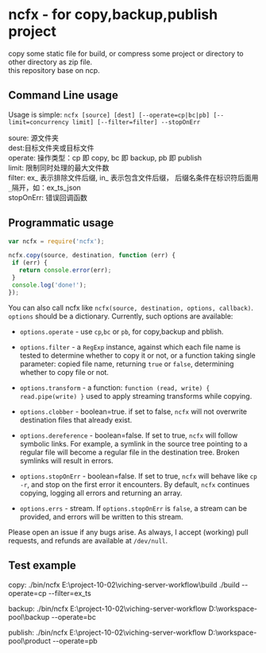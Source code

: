 # ncfx - for copy,backup,publish project

copy some static file for build, or compress some project or directory to other directory as zip file.  
this repository base on ncp.

## Command Line usage

Usage is simple: `ncfx [source] [dest] [--operate=cp|bc|pb] [--limit=concurrency limit]
[--filter=filter] --stopOnErr`

soure: 源文件夹  
dest:目标文件夹或目标文件  
operate: 操作类型：cp 即 copy, bc 即 backup, pb 即 publish  
limit: 限制同时处理的最大文件数  
filter: ex_ 表示排除文件后缀, in_ 表示包含文件后缀， 后缀名条件在标识符后面用`_`隔开，如：ex_ts_json  
stopOnErr: 错误回调函数  

## Programmatic usage

```javascript
var ncfx = require('ncfx');

ncfx.copy(source, destination, function (err) {
 if (err) {
   return console.error(err);
 }
 console.log('done!');
});
```

You can also call ncfx like `ncfx(source, destination, options, callback)`. 
`options` should be a dictionary. Currently, such options are available:

  * `options.operate` - use `cp`,`bc` or `pb`, for copy,backup and pblish.
  
  * `options.filter` - a `RegExp` instance, against which each file name is
    tested to determine whether to copy it or not, or a function taking single
    parameter: copied file name, returning `true` or `false`, determining
    whether to copy file or not.

  * `options.transform` - a function: `function (read, write) { read.pipe(write) }`
  used to apply streaming transforms while copying.

  * `options.clobber` - boolean=true. if set to false, `ncfx` will not overwrite 
  destination files that already exist.

  * `options.dereference` - boolean=false. If set to true, `ncfx` will follow symbolic
  links. For example, a symlink in the source tree pointing to a regular file
  will become a regular file in the destination tree. Broken symlinks will result in
  errors.

  * `options.stopOnErr` - boolean=false.  If set to true, `ncfx` will behave like `cp -r`,
  and stop on the first error it encounters. By default, `ncfx` continues copying, logging all
  errors and returning an array.

  * `options.errs` - stream. If `options.stopOnErr` is `false`, a stream can be provided, and errors will be written to this stream.

Please open an issue if any bugs arise.  As always, I accept (working) pull requests, and refunds are available at `/dev/null`.

## Test example
copy:
./bin/ncfx E:\\project-10-02\\viching-server-workflow\\build ./build --operate=cp --filter=ex_ts

backup:
./bin/ncfx E:\\project-10-02\\viching-server-workflow D:\\workspace-pool\\backup --operate=bc

publish:
./bin/ncfx E:\\project-10-02\\viching-server-workflow D:\\workspace-pool\\product --operate=pb



